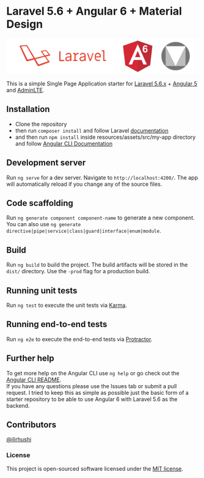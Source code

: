 # Laravel 5.6 + Angular 6 + Material Design

![logo](image.jpg "Logo")

This is a simple Single Page Application starter for [Laravel 5.6.x](https://laravel.com) + [Angular 5](https://angular.io/) and [AdminLTE](https://github.com/almasaeed2010/AdminLTE).

## Installation

- Clone the repository
- then run `composer install` and follow Laravel [documentation](https://laravel.com/docs/5.6)
- and then run `npm install` inside resources/assets/src/my-app directory and follow [Angular CLI Documentation](https://github.com/angular/angular-cli)

## Development server

Run `ng serve` for a dev server. Navigate to `http://localhost:4200/`. The app will automatically reload if you change any of the source files.

## Code scaffolding

Run `ng generate component component-name` to generate a new component. You can also use `ng generate directive|pipe|service|class|guard|interface|enum|module`.

## Build

Run `ng build` to build the project. The build artifacts will be stored in the `dist/` directory. Use the `-prod` flag for a production build.

## Running unit tests

Run `ng test` to execute the unit tests via [Karma](https://karma-runner.github.io).

## Running end-to-end tests

Run `ng e2e` to execute the end-to-end tests via [Protractor](http://www.protractortest.org/).

## Further help

To get more help on the Angular CLI use `ng help` or go check out the [Angular CLI README](https://github.com/angular/angular-cli/blob/master/README.md).
<br>
If you have any questions please use the Issues tab or submit a pull request. I tried to keep this as simple as possible just the basic form of a starter repository to be able to use Angular 6 with Laravel 5.6 as the backend.

## Contributors
[@ilirhushi](http://ilirhushi.me)

### License
This project is open-sourced software licensed under the [MIT license](https://opensource.org/licenses/MIT).
